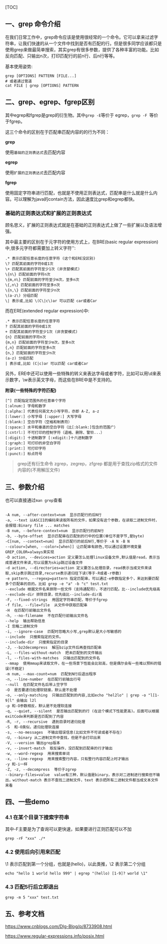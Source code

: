 [TOC]

## 一、grep 命令介绍

在我们日常工作中，grep命令应该是使用很经常的一个命令。它可以拿来过滤字符串，让我们快速的从一个文件中找到是否有匹配的行。但是很多同学应该都只是使用grep来做最简单搜索，其实grep有很多参数，提供了各种丰富的功能。比如反向匹配、只输出n次，打印匹配行的前n行、后n行等等。

基本使用姿势:

```shell
grep [OPTIONS] PATTERN [FILE...]
# 或者通过管道
cat FILE | grep [OPTIONS] PATTERN
```

## 二、grep、egrep、fgrep区别

其中egrep和fgrep是grep的衍生物。其中`grep -E`等价于 egrep，`grep -F `等价于fgrep。

这三个命令的区别在于匹配串匹配内容的的行为不同：

**grep**

使用`基础的正则表达式`去匹配内容

**egrep**

使用`扩展的正则表达式`去匹配内容

**fgrep**

使用固定字符串进行匹配，也就是不使用正则表达式，匹配串是什么就是什么内容。可以理解为java的contain方法，因此速度比grep和egrep都快。

### 基础的正则表达式和扩展的正则表达式 

顾名思义，扩展的正则表达式就是在基础的正则表达式上做了一些扩展以及语法增强。

其中最主要的区别在于元字符的使用方式上，在BRE(basic regular expression)中,很多元字符都需要加上转义字符'\':

```shell
.* 表示匹配任意长度的任意字符 (这个和ERE没区别)
\? 匹配其前面的字符0或1次
\+ 匹配其前面的字符至少1次 (非贪婪模式)
\{n\} 匹配前面的字符n次
\{m,n\} 匹配前面的字符至少m次，至多n次
\{,n\} 匹配前面的字符至多n次
\{n,\} 匹配前面的字符至少n次
\(a-z\) 分组匹配
\| 表示或,比如 \(C\|c\)ar 可以匹配 car或者Car
```

而在ERE(extended regular expression)中:

```shell
.* 表示匹配任意长度的任意字符
? 匹配其前面的字符0或1次
+ 匹配其前面的字符至少1次 (非贪婪模式)
{n} 匹配前面的字符n次
{m,n} 匹配前面的字符至少m次，至多n次
{,n} 匹配前面的字符至多n次
{n,} 匹配前面的字符至少n次
(a-z) 分组匹配
| 表示或,比如 (C|c)ar 可以匹配 car或者Car
```

另外，ERE中还可以使用一些特殊的转义来表达字母或者字符，比如可以用\d来表示数字，\w表示英文字母，而这些在BRE中是不支持的。

**附录(一些特殊的字符匹配)**

```shell
[^] 匹配指定范围外的任意单个字符
[:alnum:] 字母和数字
[:alpha:] 代表任何英文大小写字符，亦即 A-Z, a-z
[:lower:] 小写字母 [:upper:] 大写字母
[:blank:] 空白字符（空格和制表符）
[:space:] 水平和垂直的空白字符（比[:blank:]包含的范围广）
[:cntrl:] 不可打印的控制字符（退格、删除、警铃...）
[:digit:] 十进制数字 [:xdigit:]十六进制数字
[:graph:] 可打印的非空白字符
[:print:] 可打印字符
[:punct:] 标点符号
```

> grep还有衍生命令  zgrep，zegrep，zfgrep 都是用于查找zip格式的文件内容的(不用解压文件)

## 三、参数介绍

也可以直接通过`man grep`查看

```shell

-A num, --after-context=num  显示匹配行的后N行
-a, --text 以ASCII的编码来读取所有的文件，如果没有这个参数，在读取二进制文件时，会报错:Binary file ... matches
-B num, --before-context=num  显示匹配行的前N行
-b, --byte-offset  显示匹配串在匹配到的行中的位置(单位不是字节,是byte)
-C[num, --context=num]  显示匹配行的前后N行,等价于 -A N -B N
--colour=[when, --color=[when]] 让匹配串有颜色,可以通过设置环境变量GREP_COLOR=always来实现
-D action, --devices=action 定义要怎么处理linux设备文件,默认值是read，表示当成普通文件来读,可以设置为skip跳过设备文件
-d action, --directories=action 定义要怎么处理目录，read表示当成文件来读取,skip表示跳过目录,recurse表示递归往下读(等于-R或者-r参数)
-e pattern, --regexp=pattern 指定匹配串，可以通过-e参数指定多个，来达到要匹配多个匹配串的目的。比如 grep -e "a" -b "c" test.txt
--exclude 根据文件名来排除一些文件（支持通配符），不进行匹配。比--include优先级高
--exclude-dir 排除目录，优先级比--include-dir高
-F, --fixed-strings  用固定字符串匹配，等价于fgrep
-f file, --file=file  从文件中获取匹配串
-H  在匹配行前输出文件名 
-h, --no-filename  不在匹配行前输出文件名
--help  输出帮助信息
-I 忽略二进制文件
-i, --ignore-case  匹配时忽略大小写,grep默认是大小写敏感的
--include  只搜索指定的文件。
--include-dir  只搜索指定的目录
-J, --bz2decompress  解压bzip文件后再查找匹配串 
-L, --files-without-match  把未匹配到的文件输出
-l, --files-with-matches  只输出匹配到的文件名
--mmap  使用mmap来读取文件，在一些场景下性能会比较高，但是偶尔会有一些难以预料的错误(不稳定)
-m num, --max-count=num  匹配到N行后退出程序
-n, --line-number  在匹配行前输出行号
--null  在匹配文件名后带上空字节
-O  是否要递归处理软链接，默认是不处理
-o, --only-matching  只输出匹配到的内容,比如echo "hel2lo" | grep -o "l[1-9]l" 会输出 l2l
-p 和-O参数相反，默认是不处理软连接
-q, --quiet, --silent  是否输出匹配到的行 (在这个模式下性能更高)。后面可以根据exitCode来判断是否匹配到了内容
-R, -r, --recursive  遇到目录时递归处理
-S  和-O类似，递归处理软连接
-s, --no-messages  不输出错误信息(比如文件不可读或者不存在)
-U, --binary 从二进制文件中查找，但是不会打印出来
-V, --version 输出grep版本
-v, --invert-match  取反操作，没匹配到匹配串的行才输出
-w, --word-regexp  用来搜索单词
-x, --line-regexp  用来搜索整行内容，只有整行内容匹配上时才输出
-y 和-i一样
-Z, -z, --decompress  等价于zgrep
--binary-files=value  value有三种，默认值是binary，表示对二进制进行搜索但不输出，without-match 表示不查找二进制文件，text 表示把所有二进制文件都当成文本文件来看
```

## 四、一些demo

### 4.1 在某个目录下搜索字符串 

其中-F主要是为了查询可以更快速，如果要进行正则匹配可以不加

`grep -rF "xxx" ./*`

### 4.2 使用后向引用来匹配

\1 表示匹配到第一个分组，也就是(hello)，以此类推，\2 表示第二个分组

`echo "hello 1 world hello 999" | egrep "(hello) [1-9]? world \1"`

### 4.3 匹配5行后立即退出

`grep -m 5 "xxx" test.txt`

## 五、参考文档

<https://www.cnblogs.com/Dlg-Blog/p/8733908.html>

<https://www.regular-expressions.info/posix.html>